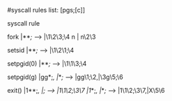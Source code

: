 #syscall rules list:
[pgs;[c]]

syscall		rule

fork		|***;* --> |\1\2\3;\4 n | n\2\3

setsid		|***;* --> |\1\2\1;\4

setpgid(0)      |***;* --> |\1\1\3;\4

setpgid(g)	|gg*;*, |***;* --> |gg\1;\2,|\3g\5;\6

exit()		|1**;*, |***;* --> |1\1\2;\3\7
		|1**;*, |***;* --> |1\1\2;\3\7,|X\5\6
